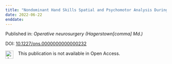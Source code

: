 ```yaml
---
title: "Nondominant Hand Skills Spatial and Psychomotor Analysis During a Complex Virtual Reality Neurosurgical Task-A Case Series Study."
date: 2022-06-22
enddate:
---
```


Published in: *Operative neurosurgery (Hagerstown[comma] Md.)*

DOI: [10.1227/ons.0000000000000232](https://doi.org/10.1227/ons.0000000000000232)

<img src="https://upload.wikimedia.org/wikipedia/commons/thumb/0/0e/Closed_Access_logo_transparent.svg/1200px-Closed_Access_logo_transparent.svg.png" alt="drawing" width="25" align="left"/> &nbsp;&nbsp;&nbsp;This publication is not available in Open Access.



